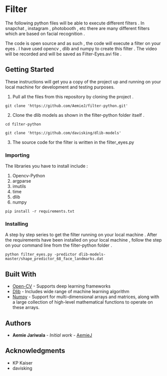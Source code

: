 # Filter

The following python files will be able to execute different filters . In snapchat , instagram , photobooth , etc there are many different filters which are based on facial recognition .

The code is open source and as such , the code will execute a filter on your eyes . I have used opencv , dlib and numpy to create this filter . The video will be recorded and will be saved as Filter-Eyes.avi file .

## Getting Started

These instructions will get you a copy of the project up and running on your local machine for development and testing purposes. 
1. Pull all the files from this repository by cloning the project . 
``` 
git clone 'https://github.com/AemieJ/filter-python.git'
```
2. Clone the dlib models as shown in the filter-python folder itself . 
```
cd filter-python 
```

```
git clone 'https://github.com/davisking/dlib-models'
```
3. The source code for the filter is written in the filter_eyes.py 

### Importing

The libraries you have to install include : 
1. Opencv-Python
2. argparse 
3. imutils
4. time 
5. dlib 
6. numpy 

```
pip install -r requirements.txt
```

### Installing

A step by step series to get the filter running on your local machine . After the requirements have been installed on your local machine , follow the step on your command line from the filter-python folder .

```
python filter_eyes.py -predictor dlib-models-master/shape_predictor_68_face_landmarks.dat
```

## Built With

* [Open-CV](https://docs.opencv.org/4.1.0/) - Supports deep learning frameworks
* [Dlib](http://dlib.net/python/index.html) - Includes wide range of machine learning algorithm
* [Numpy](https://docs.scipy.org/doc/numpy-1.13.0/reference/) - Support for  multi-dimensional arrays and matrices, along with a large collection of high-level mathematical functions to operate on these arrays.


## Authors

* **Aemie Jariwala** - *Initial work* - [AemieJ](https://github.com/AemieJ)

## Acknowledgments
* KP Kaiser
* davisking
